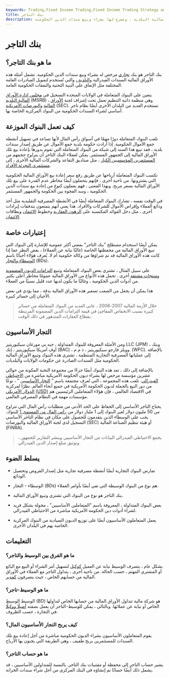 ```yaml
---
keywords: Trading,Fixed Income Trading,Fixed Income Trading Strategy and Education,Strategy and Education
title: بنك التاجر
description: البنوك المتعاملة هي بنوك تجارية ، مسجلة لدى مجلس تنظيم الأوراق المالية البلدية ، ومصرح لها بشراء وبيع سندات الدين الحكومية.
---
```


# بنك التاجر
## ما هو بنك التاجر؟

بنك التاجر هو بنك [تجاري](/commercialbank) مرخص له بشراء وبيع سندات الدين الحكومية. تشمل أمثلة هذه الأوراق المالية السندات الفيدرالية [والبلدية ،](/municipalbond) والتي تُستخدم لتمويل المبادرات العامة المختلفة مثل الإنفاق على البنية التحتية والنفقات الحكومية العامة.

يتعين على البنوك المتعاملة في الولايات المتحدة التسجيل في [مجلس إدارة الأوراق المالية البلدية](/msrb) (MSRB) ، وهي منظمة ذاتية التنظيم تعمل تحت إشراف لجنة [الأوراق المالية](/sec) [والبورصات الأمريكية](/sec) (SEC). تستخدم العديد من البلدان الأخرى أيضًا نظام تاجر أساسي لشراء السندات الحكومية من البنوك المركزية الخاصة بها.

## كيف تعمل البنوك الموزعة

تلعب البنوك المتعاملة دورًا مهمًا في أسواق رأس المال لأنها تساعد في تسهيل أنشطة جمع الأموال الحكومية. إذا أرادت حكومة بلدية جمع الأموال عن طريق إصدار سندات بلدية ، فقد تبيع هذا السند إلى شبكة من البنوك المتعاملة التي تقوم بدورها بإعادة بيع تلك الأوراق المالية إلى الجمهور المستثمر. يمكن لعملاء البنك التاجر أن يتراوح حجمهم من [المستثمرين المؤسسيين الكبار](/institutionalinvestor) ، مثل صناديق التقاعد والشركات المالية الأخرى ، إلى [مستثمري التجزئة الأفراد](/retailinvestor).

تكسب البنوك المتعاملة أرباحها عن طريق رفع سعر إعادة بيع الأوراق المالية الحكومية التي يشترونها. من ناحية أخرى ، فإنهم يتحملون أيضًا مخاطر عدم القدرة على بيع تلك الأوراق المالية بسعر مربح. وبهذا المعنى ، فهم يعملون كنوع من إعادة بيع سندات الدين الحكومية ، وسد الفجوة بين الحكومة والجمهور المستثمر.

في الوقت نفسه ، تشارك البنوك المتعاملة أيضًا في الأنشطة المصرفية التقليدية مثل أخذ ودائع العملاء وإقراض الأموال للشركات والأفراد. هذا يعني أنهم يتمتعون بتدفقات إيرادات أخرى ، مثل دخل الفوائد المكتسبة على [الرهون العقارية](/mortgage) وخطوط [الائتمان](/lineofcredit) وبطاقات [الائتمان](/creditcard).

## إعتبارات خاصة

يمكن أيضًا استخدام مصطلح "بنك التاجر" بمعنى أكثر عمومية للإشارة إلى البنوك التي تبيع الأوراق المالية من محفظتها الخاصة (غالبًا نيابة عن العملاء) ، بغض النظر عما إذا كانت هذه الأوراق المالية قد تم شراؤها من وكالة حكومية أم لا. يُعرف هؤلاء أحيانًا باسم [الوسطاء والتجار](/broker-dealer) (BDs).

على سبيل المثال ، تشتري بعض البنوك المتعاملة وتبيع [التزامات الديون المضمونة](/cdo) [ومنتجات مشتقة](/derivative) أخرى . تحمل هذه الأنواع من الأوراق المالية عمومًا مخاطر أعلى بكثير من أدوات الدين الحكومية ، وغالبًا ما يكون لديها عدد قليل نسبيًا من العملاء.

هذا يمكن أن يجعل من الصعب تسعير هذه الأوراق المالية بدقة ، مما يؤدي في بعض الأحيان إلى خسائر كبيرة.

> خلال الأزمة المالية 2007-2008 ، عانى العديد من البنوك المتعاملة من خسائر كبيرة بسبب الانخفاض المفاجئ في قيمة التزامات الدين المضمونة المرتبطة بقطاع العقارات المتدهور في ذلك الوقت.

>

## التجار الأساسيون

ومن الأمثلة المعروفة للبنوك المتداولة ، جيه بي مورغان سيكيوريتيز LLC (JPM) ، وبنك أوف أمريكا سيكيوريتيز ، إنك (BAC) ، وويلز فارجو سيكيوريتيز ، ذ م م. (WFC). بالإضافة إلى عملياتها المصرفية التجارية المنتظمة ، تشتري هذه البنوك وتبيع الأوراق المالية الحكومية مثل السندات الصادرة عن حكومات الولايات والبلديات.

بالإضافة إلى ذلك ، تعد هذه البنوك أيضًا جزءًا من مجموعة النخبة المكونة من حوالي عشرين مؤسسة مرخص لها بشراء ديون الحكومة الأمريكية مباشرة من [الاحتياطي الفيدرالي](/federalreservebank). تلعب هذه المجموعة ، التي تُعرف مجتمعة باسم " [التجار الأساسيين](/primarydealer) " ، نوعًا من دور البيع بالجملة لديون الحكومة الأمريكية في جميع أنحاء العالم. نظرًا لمركزية [الدولار الأمريكي](/usd) [(USD)](/usd) في الاقتصاد العالمي ، فإن هؤلاء المتعاملين الرئيسيين هم مؤسسات مهمة في النظام المصرفي العالمي.

يحتاج التاجر الأساسي إلى الحفاظ على الحد الأدنى من متطلبات رأس المال التي تتراوح من 50 مليون دولار لغير البنوك إلى 1 مليار دولار من [رأس المال من المستوى 1](/tier1capital) للبنوك. يجب على الوسطاء الذين يتقدمون للحصول على مكان في نظام التاجر الأساسي التسجيل لدى لجنة الأوراق المالية والبورصات (SEC) أو هيئة تنظيم الصناعة المالية (FINRA).

> يجمع الاحتياطي الفيدرالي البيانات من التجار الأساسيين وينشر التقارير للجمهور ، وتوثيق مبلغ إصدار الدين الفيدرالي.

>

## يسلط الضوء

- تمارس البنوك التجارية أيضًا أنشطة مصرفية تجارية مثل إصدار القروض وتحصيل الودائع.

- الوسطاء - التجار (BDs) هم نوع من البنوك الوسيطة التي تفي أيضًا بأوامر العملاء.

- بنك التاجر هو نوع من البنوك التي تشتري وتبيع الأوراق المالية.

- بعض البنوك المتداولة ، المعروفة باسم "المتعاملين الأساسيين" ، مخولة بشكل فريد لشراء أدوات دين الحكومة الأمريكية مباشرة من الاحتياطي الفيدرالي.

- يعمل المتعاملون الأساسيون أيضًا على توزيع الديون السيادية من البنوك المركزية الخاصة بهم في البلدان الأخرى.

## التعليمات

### ما هو الفرق بين الوسيط والتاجر؟

بشكل عام ، يتصرف الوسيط نيابة عن العميل [كوكيل](/agent) لتسهيل أمر الشراء أو البيع مع البائع أو المشتري المهتم ، حسب الحالة. من ناحية أخرى ، يتداول التاجر مع العملاء في الأوراق المالية من حسابهم الخاص ، حيث يتصرفون [كمدير](/principal).

### ما هو الوسيط-تاجر؟

الوسيط الوسيط (BD) هو شركة مالية تتداول الأوراق المالية من حسابها الخاص لتداولها الخاص أو نيابة عن عملائها. وبالتالي ، يمكن للوسيط-التاجر أن يعمل بصفته [أصيلًا ووكيلًا](/principal-agent-relationship) في التجارة ، حسب الظروف.

### كيف يربح التجار الأساسيون المال؟

يقوم المتعاملون الأساسيون بشراء الديون الحكومية مباشرة من أجل إعادة بيع تلك السندات للمستثمرين بربح طفيف ، وهي الطريقة التي يجنون بها الأرباح.

### ما هو حساب التاجر؟

يشير حساب التاجر إلى محفظة أو مقتنيات بنك التاجر. بالنسبة للمتداولين الأساسيين ، قد يشمل ذلك أيضًا حسابًا تم إنشاؤه في البنك المركزي من أجل شراء سندات الخزانة.

